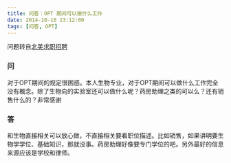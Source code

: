 ```yaml
---
title: 问答：OPT 期间可以做什么工作
date: 2014-10-10 23:12:00
tags: [问答, OPT]
---
```


问题转自[北美求职招聘](http://weibo.com/3210652194/BqXlJqaco)

### 问
对于OPT期间的规定很困惑。本人生物专业，对于OPT期间可以做什么工作完全没有概念。除了生物向的实验室还可以做什么呢？药房助理之类的可以么？还有销售什么的？非常感谢 ​​​​ 

### 答
和生物直接相关可以放心做，不直接相关要看职位描述。比如销售，如果讲明要生物学学位、基础知识，那就没事。药房助理好像要专门学位的吧。另外最好的信息来源应该是学校和律师。
